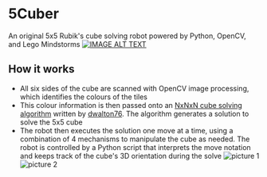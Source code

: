 # 5Cuber
An original 5x5 Rubik's cube solving robot powered by Python, OpenCV, and Lego Mindstorms
[![IMAGE ALT TEXT](https://i.imgur.com/TZVrRgC.png)](http://www.youtube.com/watch?v=yKl7nPCtdc0 "5Cuber")

## How it works
  * All six sides of the cube are scanned with OpenCV image processing, which identifies the colours of the tiles
  * This colour information is then passed onto an [NxNxN cube solving algorithm](https://github.com/dwalton76/rubiks-cube-NxNxN-solver) written by [dwalton76](https://github.com/dwalton76). The algorithm generates a solution to solve the 5x5 cube
  * The robot then executes the solution one move at a time, using a combination of 4 mechanisms to manipulate the cube as needed. The robot is controlled by a Python script that interprets the move notation and keeps track of the cube's 3D orientation during the solve
![picture 1](https://i.imgur.com/vOwPCCQ.jpg)
![picture 2](https://i.imgur.com/4OY9197.jpg)
